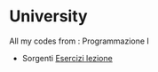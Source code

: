 # University
All my codes from : Programmazione I
+	Sorgenti [Esercizi lezione](esercizi/Esercizi%20Lezione)

